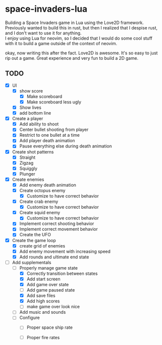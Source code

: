 # space-invaders-lua

Building a Space Invaders game in Lua using the Love2D framework.
Previously wanted to build this in rust, but then I realized 
that I despise rust, and I don't want to use it for anything.  
I enjoy using Lua for neovim, so I decided that I would do some 
cool stuff with it to build a game outside of the context of neovim.

okay, now writing this after the fact. Love2D is awesome.  It's so easy 
to just rip out a game.  Great experience and very fun to build a 2D game. 


## TODO 

- [x] UI 
    - [x] show score
        - [x] Make scoreboard
        - [x] Make scoreboard less ugly
    - [x] Show lives 
    - [x] add bottom line 

- [x] Create a player 
    - [x] Add ability to shoot
    - [x] Center bullet shooting from player 
    - [x] Restrict to one bullet at a time
    - [x] Add player death animation 
    - [x] Pause everything else during death animation

- [x] Create shot patterns 
    - [x] Straight 
    - [x] Zigzag
    - [x] Squiggly
    - [x] Plunger

- [x] Create enemies
    - [x] Add enemy death animation
    - [x] Create octopus enemy
        - [x] Customize to have correct behavior
    - [x] Create crab enemy
        - [x] Customize to have correct behavior
    - [x] Create squid enemy
        - [x] Customize to have correct behavior
    - [x] Implement correct shooting behavior
    - [x] Implement correct movement behavior 
    - [x] Create the UFO 

- [x] Create the game loop
    - [x] create grid of enemies
    - [x] Add enemy movement with increasing speed 
    - [x] Add rounds and ultimate end state 

- [ ] Add supplementals
    - [ ] Properly manage game state
        - [x] Correctly transition between states
        - [x] Add start screen
        - [x] Add game over state 
        - [ ] Add game paused state
        - [x] Add save files
        - [x] Add high scores
        - [ ] make game over look nice
    - [ ] Add music and sounds 
    - [ ] Configure 
        - [ ] Proper space ship rate 
        - [ ] Proper fire rates


